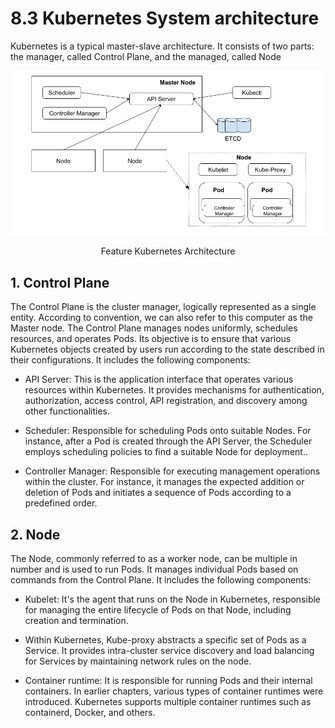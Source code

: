 # 8.3 Kubernetes System architecture

Kubernetes is a typical master-slave architecture. It consists of two parts: the manager, called Control Plane, and the managed, called Node

<div  align="center">
	<img src="../assets/k8s.png" width = "650"  align=center />
	<p>Feature Kubernetes Architecture</p>
</div>

## 1. Control Plane

The Control Plane is the cluster manager, logically represented as a single entity. According to convention, we can also refer to this computer as the Master node. The Control Plane manages nodes uniformly, schedules resources, and operates Pods. Its objective is to ensure that various Kubernetes objects created by users run according to the state described in their configurations. It includes the following components:

- API Server: This is the application interface that operates various resources within Kubernetes. It provides mechanisms for authentication, authorization, access control, API registration, and discovery among other functionalities.

- Scheduler: Responsible for scheduling Pods onto suitable Nodes. For instance, after a Pod is created through the API Server, the Scheduler employs scheduling policies to find a suitable Node for deployment..

- Controller Manager: Responsible for executing management operations within the cluster. For instance, it manages the expected addition or deletion of Pods and initiates a sequence of Pods according to a predefined order.





## 2. Node

The Node, commonly referred to as a worker node, can be multiple in number and is used to run Pods. It manages individual Pods based on commands from the Control Plane. It includes the following components:

- Kubelet: It's the agent that runs on the Node in Kubernetes, responsible for managing the entire lifecycle of Pods on that Node, including creation and termination.

- Within Kubernetes, Kube-proxy abstracts a specific set of Pods as a Service. It provides intra-cluster service discovery and load balancing for Services by maintaining network rules on the node.

- Container runtime: It is responsible for running Pods and their internal containers. In earlier chapters, various types of container runtimes were introduced. Kubernetes supports multiple container runtimes such as containerd, Docker, and others.




